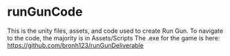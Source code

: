 # runGunCode
This is the unity files, assets, and code used to create Run Gun. To navigate to the code, the majority is in Assets/Scripts
The .exe for the game is here: https://github.com/bronh123/runGunDeliverable
